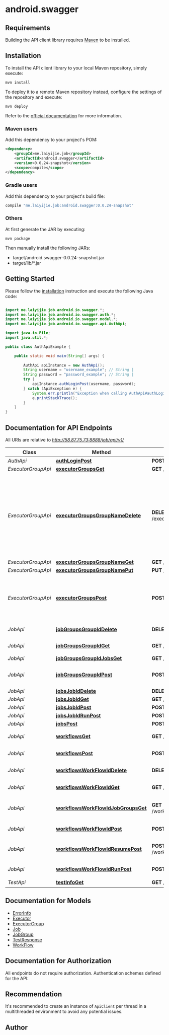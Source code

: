 # android.swagger

## Requirements

Building the API client library requires [Maven](https://maven.apache.org/) to be installed.

## Installation

To install the API client library to your local Maven repository, simply execute:

```shell
mvn install
```

To deploy it to a remote Maven repository instead, configure the settings of the repository and execute:

```shell
mvn deploy
```

Refer to the [official documentation](https://maven.apache.org/plugins/maven-deploy-plugin/usage.html) for more information.

### Maven users

Add this dependency to your project's POM:

```xml
<dependency>
    <groupId>me.laiyijie.job</groupId>
    <artifactId>android.swagger</artifactId>
    <version>0.0.24-snapshot</version>
    <scope>compile</scope>
</dependency>
```

### Gradle users

Add this dependency to your project's build file:

```groovy
compile "me.laiyijie.job:android.swagger:0.0.24-snapshot"
```

### Others

At first generate the JAR by executing:

    mvn package

Then manually install the following JARs:

* target/android.swagger-0.0.24-snapshot.jar
* target/lib/*.jar

## Getting Started

Please follow the [installation](#installation) instruction and execute the following Java code:

```java

import me.laiyijie.job.android.io.swagger.*;
import me.laiyijie.job.android.io.swagger.auth.*;
import me.laiyijie.job.android.io.swagger.model.*;
import me.laiyijie.job.android.io.swagger.api.AuthApi;

import java.io.File;
import java.util.*;

public class AuthApiExample {

    public static void main(String[] args) {
        
        AuthApi apiInstance = new AuthApi();
        String username = "username_example"; // String | 
        String password = "password_example"; // String | 
        try {
            apiInstance.authLoginPost(username, password);
        } catch (ApiException e) {
            System.err.println("Exception when calling AuthApi#authLoginPost");
            e.printStackTrace();
        }
    }
}

```

## Documentation for API Endpoints

All URIs are relative to *http://58.87.75.73:8888/job/api/v1/*

Class | Method | HTTP request | Description
------------ | ------------- | ------------- | -------------
*AuthApi* | [**authLoginPost**](docs/AuthApi.md#authLoginPost) | **POST** /auth/login | 
*ExecutorGroupApi* | [**executorGroupsGet**](docs/ExecutorGroupApi.md#executorGroupsGet) | **GET** /executor/groups | 
*ExecutorGroupApi* | [**executorGroupsGroupNameDelete**](docs/ExecutorGroupApi.md#executorGroupsGroupNameDelete) | **DELETE** /executor/groups/{groupName} | 删除整个group，但是还在运行的执行机还是会重新生成这个group，会清空当前group下的所有执行机记录
*ExecutorGroupApi* | [**executorGroupsGroupNameGet**](docs/ExecutorGroupApi.md#executorGroupsGroupNameGet) | **GET** /executor/groups/{groupName} | 
*ExecutorGroupApi* | [**executorGroupsGroupNamePut**](docs/ExecutorGroupApi.md#executorGroupsGroupNamePut) | **PUT** /executor/groups/{groupName} | 
*ExecutorGroupApi* | [**executorGroupsPost**](docs/ExecutorGroupApi.md#executorGroupsPost) | **POST** /executor/groups | 添加执行机组，可以不用手动添加，执行机注册会自动注册
*JobApi* | [**jobGroupsGroupIdDelete**](docs/JobApi.md#jobGroupsGroupIdDelete) | **DELETE** /job/groups/{groupId} | 删除jobgroup
*JobApi* | [**jobGroupsGroupIdGet**](docs/JobApi.md#jobGroupsGroupIdGet) | **GET** /job/groups/{groupId} | 获取单个执行组的信息
*JobApi* | [**jobGroupsGroupIdJobsGet**](docs/JobApi.md#jobGroupsGroupIdJobsGet) | **GET** /job/groups/{groupId}/jobs | 
*JobApi* | [**jobGroupsGroupIdPost**](docs/JobApi.md#jobGroupsGroupIdPost) | **POST** /job/groups/{groupId} | 修改jobgroup信息
*JobApi* | [**jobsJobIdDelete**](docs/JobApi.md#jobsJobIdDelete) | **DELETE** /jobs/{jobId} | 
*JobApi* | [**jobsJobIdGet**](docs/JobApi.md#jobsJobIdGet) | **GET** /jobs/{jobId} | 
*JobApi* | [**jobsJobIdPost**](docs/JobApi.md#jobsJobIdPost) | **POST** /jobs/{jobId} | 
*JobApi* | [**jobsJobIdRunPost**](docs/JobApi.md#jobsJobIdRunPost) | **POST** /jobs/{jobId}/run | 
*JobApi* | [**jobsPost**](docs/JobApi.md#jobsPost) | **POST** /jobs | 
*JobApi* | [**workflowsGet**](docs/JobApi.md#workflowsGet) | **GET** /workflows | 获取工作流列表
*JobApi* | [**workflowsPost**](docs/JobApi.md#workflowsPost) | **POST** /workflows | 创建一个工作流
*JobApi* | [**workflowsWorkFlowIdDelete**](docs/JobApi.md#workflowsWorkFlowIdDelete) | **DELETE** /workflows/{workFlowId} | 删除这个工作流
*JobApi* | [**workflowsWorkFlowIdGet**](docs/JobApi.md#workflowsWorkFlowIdGet) | **GET** /workflows/{workFlowId} | 获取单个工作流信息
*JobApi* | [**workflowsWorkFlowIdJobGroupsGet**](docs/JobApi.md#workflowsWorkFlowIdJobGroupsGet) | **GET** /workflows/{workFlowId}/job/groups | 获取工作流下的所有执行组
*JobApi* | [**workflowsWorkFlowIdPost**](docs/JobApi.md#workflowsWorkFlowIdPost) | **POST** /workflows/{workFlowId} | 修改这个工作流信息
*JobApi* | [**workflowsWorkFlowIdResumePost**](docs/JobApi.md#workflowsWorkFlowIdResumePost) | **POST** /workflows/{workFlowId}/resume | 从失败处执行这个workflow
*JobApi* | [**workflowsWorkFlowIdRunPost**](docs/JobApi.md#workflowsWorkFlowIdRunPost) | **POST** /workflows/{workFlowId}/run | 从头执行这个workflow
*TestApi* | [**testInfoGet**](docs/TestApi.md#testInfoGet) | **GET** /test/info | 测试接口


## Documentation for Models

 - [ErrorInfo](docs/ErrorInfo.md)
 - [Executor](docs/Executor.md)
 - [ExecutorGroup](docs/ExecutorGroup.md)
 - [Job](docs/Job.md)
 - [JobGroup](docs/JobGroup.md)
 - [TestResponse](docs/TestResponse.md)
 - [WorkFlow](docs/WorkFlow.md)


## Documentation for Authorization

All endpoints do not require authorization.
Authentication schemes defined for the API:

## Recommendation

It's recommended to create an instance of `ApiClient` per thread in a multithreaded environment to avoid any potential issues.

## Author



